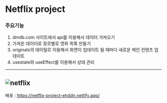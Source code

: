 # Netflix project

### 주요기능
1. dmdb.com 사이트에서 api를 이용해서 데이터 가져오기
2. 가져온 데이터로 장르별로 영화 목록 만들기
3. originals의 데이털르 이용해서 화면이 업데이트 될 때마다 새로운 메인 컨텐츠 업데이트
4. usestate와 useEffect를 이용해서 상태 관리

---
![netflix](https://user-images.githubusercontent.com/83106932/159152972-cebf7ed4-8efc-4522-bb40-88e4c630beed.png)
---

배포 : https://netflix-project-ehddn.netlify.app/
